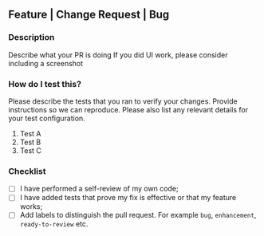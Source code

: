 ## Feature | Change Request | Bug

### Description
Describe what your PR is doing
If you did UI work, please consider including a screenshot

### How do I test this?
Please describe the tests that you ran to verify your changes. 
Provide instructions so we can reproduce. 
Please also list any relevant details for your test configuration.

1. Test A
2. Test B
3. Test C

### Checklist

- [ ] I have performed a self-review of my own code;
- [ ] I have added tests that prove my fix is effective or that my feature works;
- [ ] Add labels to distinguish the pull request. For example `bug`, `enhancement`, `ready-to-review` etc.

